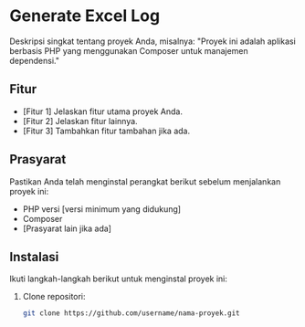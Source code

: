 # Generate Excel Log 

Deskripsi singkat tentang proyek Anda, misalnya: "Proyek ini adalah aplikasi berbasis PHP yang menggunakan Composer untuk manajemen dependensi."

## Fitur

- [Fitur 1] Jelaskan fitur utama proyek Anda.
- [Fitur 2] Jelaskan fitur lainnya.
- [Fitur 3] Tambahkan fitur tambahan jika ada.

## Prasyarat

Pastikan Anda telah menginstal perangkat berikut sebelum menjalankan proyek ini:

- PHP versi [versi minimum yang didukung]
- Composer
- [Prasyarat lain jika ada]

## Instalasi

Ikuti langkah-langkah berikut untuk menginstal proyek ini:

1. Clone repositori:
   ```bash
   git clone https://github.com/username/nama-proyek.git